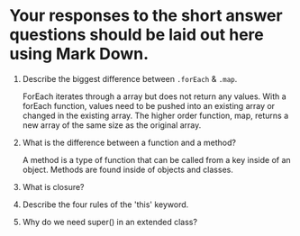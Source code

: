 # Your responses to the short answer questions should be laid out here using Mark Down.
1. Describe the biggest difference between `.forEach` & `.map`.

    ForEach iterates through a array but does not return any values. With a forEach function, values need to be pushed into an existing array or changed in the existing array. The higher order function, map, returns a new array of the same size as the original array. 

2. What is the difference between a function and a method?

    A method is a type of function that can be called from a key inside of an object. Methods are found inside of objects and classes.

3. What is closure?


4. Describe the four rules of the 'this' keyword.
5. Why do we need super() in an extended class?


